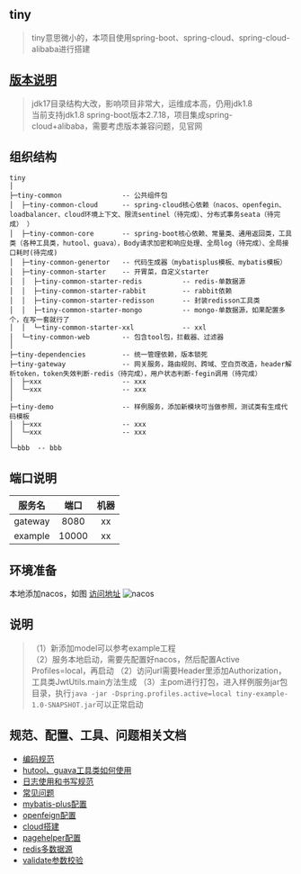 ## tiny
> tiny意思微小的，本项目使用spring-boot、spring-cloud、spring-cloud-alibaba进行搭建


## [版本说明](https://github.com/alibaba/spring-cloud-alibaba/wiki/%E7%89%88%E6%9C%AC%E8%AF%B4%E6%98%8E)
> jdk17目录结构大改，影响项目非常大，运维成本高，仍用jdk1.8  
> 当前支持jdk1.8 spring-boot版本2.7.18，项目集成spring-cloud+alibaba，需要考虑版本兼容问题，见官网

## 组织结构
```
tiny
│
├─tiny-common               -- 公共组件包
│  ├─tiny-common-cloud      -- spring-cloud核心依赖（nacos、openfegin、loadbalancer、cloud环境上下文、限流sentinel（待完成）、分布式事务seata（待完成） ）
│  ├─tiny-common-core       -- spring-boot核心依赖、常量类、通用返回类，工具类（各种工具类，hutool、guava），Body请求加密和响应处理、全局log（待完成）、全局接口耗时(待完成)
│  ├─tiny-common-genertor   -- 代码生成器（mybatisplus模板、mybatis模板）
│  ├─tiny-common-starter    -- 开胃菜，自定义starter
│  │  ├─tiny-common-starter-redis          -- redis-单数据源
│  │  ├─tiny-common-starter-rabbit         -- rabbit依赖
│  │  ├─tiny-common-starter-redisson       -- 封装redisson工具类
│  │  ├─tiny-common-starter-mongo          -- mongo-单数据源，如果配置多个，在写一套就行了
│  │  └─tiny-common-starter-xxl            -- xxl 
│  └─tiny-common-web        -- 包含tool包，拦截器、过滤器
│
├─tiny-dependencies         -- 统一管理依赖，版本锁死
├─tiny-gateway              -- 网关服务，路由规则、跨域、空白页改造，header解析token，token失效判断-redis（待完成），用户状态判断-fegin调用（待完成）
│  ├─xxx                    -- xxx
│  └─xxx                    -- xxx
│
├─tiny-demo                 -- 样例服务，添加新模块可当做参照，测试类有生成代码模板
│  ├─xxx                    -- xxx
│  └─xxx                    -- xxx
│
└─bbb  -- bbb
```

## 端口说明
|   服务名   |  端口   | 机器 |
|:-------:|:-----:|:--:|
| gateway | 8080  | xx |
| example | 10000 | xx |

## 环境准备
本地添加nacos，如图 [访问地址](http://localhost:8848/nacos/)
![nacos](https://cdn.jsdelivr.net/gh/18500507445/drawing-bed/tiny/nacos.png)

## 说明
> （1）新添加model可以参考example工程  
> （2）服务本地启动，需要先配置好nacos，然后配置Active Profiles=local，再启动
> （2）访问url需要Header里添加Authorization，工具类JwtUtils.main方法生成
> （3）主pom进行打包，进入样例服务jar包目录，执行`java -jar -Dspring.profiles.active=local tiny-example-1.0-SNAPSHOT.jar`可以正常启动

## 规范、配置、工具、问题相关文档
* [编码规范](doc/规范/编码规范.md)
* [hutool、guava工具类如何使用](doc/工具/工具类.md)
* [日志使用和书写规范](doc/规范/log.md)
* [常见问题](doc/问题/常见问题.md)
* [mybatis-plus配置](doc/工具/mybatisplus.md)
* [openfeign配置](doc/架构/openfeign.md)
* [cloud搭建](doc/架构/cloud搭建.md)
* [pagehelper配置](doc/工具/pagehelper.md)
* [redis多数据源](doc/中间件/redis.md)
* [validate参数校验](doc/工具/validate.md)


